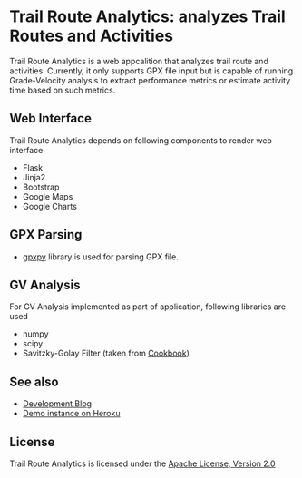 Trail Route Analytics: analyzes Trail Routes and Activities
===========================================================

Trail Route Analytics is a web appcalition that analyzes trail route and activities. Currently, it only supports GPX file input but is capable of running Grade-Velocity analysis to extract performance metrics or estimate activity time based on such metrics.


Web Interface
-------------
Trail Route Analytics depends on following components to render web interface

* Flask
* Jinja2
* Bootstrap
* Google Maps
* Google Charts

GPX Parsing
-----------
* [gpxpy](https://github.com/tkrajina/gpxpy) library is used for parsing GPX file.

GV Analysis
-----------
For GV Analysis implemented as part of application, following libraries are used

* numpy
* scipy
* Savitzky-Golay Filter (taken from [Cookbook](http://scipy-cookbook.readthedocs.org/items/SavitzkyGolay.html))

See also
--------
* [Development Blog](http://trail-route-analytics.blogspot.jp/)
* [Demo instance on Heroku](http://trail-route-analytics.herokuapp.com/)

License
-------
Trail Route Analytics is licensed under the [Apache License, Version 2.0](http://www.apache.org/licenses/LICENSE-2.0)
